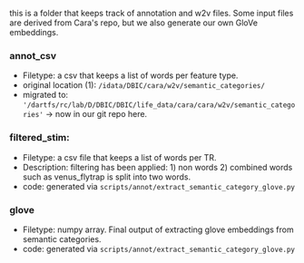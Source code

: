 this is a folder that keeps track of annotation and w2v files. Some input files are derived from Cara's repo, but we also generate our own GloVe embeddings. 

### annot_csv 
* Filetype: a csv that keeps a list of words per feature type.
* original location (1): `/idata/DBIC/cara/w2v/semantic_categories/`
* migrated to: `'/dartfs/rc/lab/D/DBIC/DBIC/life_data/cara/cara/w2v/semantic_categories'` -> now in our git repo here.

### filtered_stim: 
* Filetype: a csv file that keeps a list of words per TR. 
* Description: filtering has been applied: 1) non words 2) combined words such as venus_flytrap is split into two words.
* code: generated via `scripts/annot/extract_semantic_category_glove.py`

### glove
* Filetype: numpy array. Final output of extracting glove embeddings from semantic categories. 
* code: generated via `scripts/annot/extract_semantic_category_glove.py`

